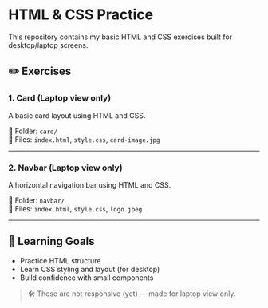 # HTML & CSS Practice

This repository contains my basic HTML and CSS exercises built for desktop/laptop screens.

## ✏️ Exercises

### 1. Card (Laptop view only)
A basic card layout using HTML and CSS.

📁 Folder: `card/`  
📄 Files: `index.html`, `style.css`, `card-image.jpg`

---

### 2. Navbar (Laptop view only)
A horizontal navigation bar using HTML and CSS.

📁 Folder: `navbar/`  
📄 Files: `index.html`, `style.css`, `logo.jpeg`

---

## 🚀 Learning Goals
- Practice HTML structure
- Learn CSS styling and layout (for desktop)
- Build confidence with small components

> 🛠 These are not responsive (yet) — made for laptop view only.
